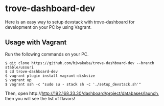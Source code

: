 # trove-dashboard-dev

Here is an easy way to setup devstack with trove-dashboard for development on your PC by using Vagrant.

## Usage with Vagrant

Run the following commands on your PC.
```
$ git clone https://github.com/hiwakaba/trove-dashboard-dev --branch stable/ussuri
$ cd trove-dashboard-dev
$ vagrant plugin install vagrant-disksize
$ vagrant up
$ vagrant ssh -c "sudo su - stack sh -c './setup_devstack.sh'"
```
Then, open http://http://192.168.33.30/dashboard/project/databases/launch, then you will see the list of flavors!
